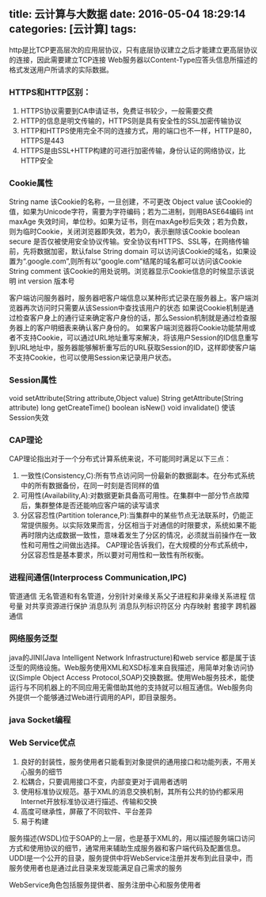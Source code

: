 title: 云计算与大数据
date: 2016-05-04 18:29:14
categories: [云计算]
tags:
---
http是比TCP更高层次的应用层协议，只有底层协议建立之后才能建立更高层协议的连接，因此需要建立TCP连接
Web服务器以Content-Type应答头信息所描述的格式发送用户所请求的实际数据。
### HTTPS和HTTP区别：
1. HTTPS协议需要到CA申请证书，免费证书较少，一般需要交费
2. HTTP的信息是明文传输的，HTTPS则是具有安全性的SSL加密传输协议
3. HTTP和HTTPS使用完全不同的连接方式，用的端口也不一样，HTTP是80，HTTPS是443
4. HTTPS是由SSL+HTTP构建的可进行加密传输，身份认证的网络协议，比HTTP安全

### Cookie属性
String name 该Cookie的名称，一旦创建，不可更改
Object value 该Cookie的值，如果为Unicode字符，需要为字符编码；若为二进制，则用BASE64编码
int maxAge  失效时间，单位秒。如果为证书，则在maxAge秒后失效；若为负数，则为临时Cookie，关闭浏览器即失效，若为0，表示删除该Cookie
boolean secure  是否仅被使用安全协议传输。安全协议有HTTPS、SSL等，在网络传输前，先将数据加密，默认false
String domain   可以访问该Cookie的域名，如果设置为“.google.com”,则所有以“google.com”结尾的域名都可以访问该Cookie
String comment   该Cookie的用处说明。浏览器显示Cookie信息的时候显示该说明
int version   版本号

客户端访问服务器时，服务器吧客户端信息以某种形式记录在服务器上。客户端浏览器再次访问时只需要从该Session中查找该用户的状态
如果说Cookie机制是通过检查客户身上的通行证来确定客户身份的话，那么Session机制就是通过检查服务器上的客户明细表来确认客户身份的。
如果客户端浏览器将Cookie功能禁用或者不支持Cookie，可以通过URL地址重写来解决，将该用户Session的ID信息重写到URL地址中，服务器能够解析重写后的URL获取Session的ID，这样即使客户端不支持Cookie，也可以使用Session来记录用户状态。

### Session属性
void setAttribute(String attribute,Object value)
String getAttribute(String attribute)
long getCreateTime()
boolean isNew()
void invalidate() 使该Session失效

### CAP理论
CAP理论指出对于一个分布式计算系统来说，不可能同时满足以下三点：
1. 一致性(Consistency,C):所有节点访问同一份最新的数据副本。在分布式系统中的所有数据备份，在同一时刻是否同样的值
2. 可用性(Availability,A):对数据更新具备高可用性。在集群中一部分节点故障后，集群整体是否还能响应客户端的读写请求
3. 分区容忍性(Partition  tolerance,P):当集群中的某些节点无法联系时，仍能正常提供服务。以实际效果而言，分区相当于对通信的时限要求，系统如果不能再时限内达成数据一致性，意味着发生了分区的情况，必须就当前操作在一致性和可用性之间做出选择。
CAP理论告诉我们，在大规模的分布式系统中，分区容忍性是基本要求，所以要对可用性和一致性有所权衡。

### 进程间通信(Interprocess Communication,IPC)
管道通信 无名管道和有名管道，分别针对亲缘关系父子进程和非亲缘关系进程
信号量 对共享资源进行保护
消息队列 消息队列标识符区分
内存映射
套接字 跨机器通信

### 网络服务泛型
java的JINI(Java Intelligent Network Infrastructure)和web service 都是属于该泛型的网络设施。Web服务使用XML和XSD标准来自我描述，用简单对象访问协议(Simple Object Access Protocol,SOAP)交换数据。使用Web服务技术，能使运行与不同机器上的不同应用无需借助其他的支持就可以相互通信。Web服务向外提供一个能够通过Web进行调用的API，即目录服务。

### java Socket编程

### Web Service优点
1. 良好的封装性，服务使用者只能看到对象提供的通用接口和功能列表，不用关心服务的细节
2. 松耦合，只要调用接口不变，内部变更对于调用者透明
3. 使用标准协议规范。基于XML的消息交换机制，其所有公共的协约都采用Internet开放标准协议进行描述、传输和交换
4. 高度可继承性，屏蔽了不同软件、平台差异
5. 易于构建

服务描述(WSDL)位于SOAP的上一层，也是基于XML的，用以描述服务端口访问方式和使用协议的细节，通常用来辅助生成服务器和客户端代码及配置信息。
UDDI是一个公开的目录，服务提供中将WebService注册并发布到此目录中，而服务使用者也是通过此目录来发现能满足自己需求的服务

WebService角色包括服务提供者、服务注册中心和服务使用者




